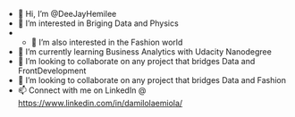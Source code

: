 - 👋 Hi, I’m @DeeJayHemilee
- 👀 I’m interested in Briging Data and Physics
- - 👀 I’m also interested in the Fashion world
- 🌱 I’m currently learning Business Analytics with Udacity Nanodegree
- 💞️ I’m looking to collaborate on any project that bridges Data and FrontDevelopment
- 💞️ I’m looking to collaborate on any project that bridges Data and Fashion
- 📫 Connect with me on LinkedIn @ https://www.linkedin.com/in/damilolaemiola/

<!---
DeeJayHemilee/DeeJayHemilee is a ✨ special ✨ repository because its `README.md` (this file) appears on your GitHub profile.
You can click the Preview link to take a look at your changes.
--->
